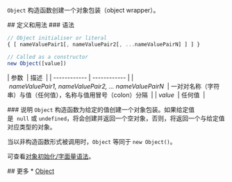 <!--
title: Object.prototype.toString()
date: 2015-11-21
-->

`Object` 构造函数创建一个对象包装（object wrapper）。

## 定义和用法
### 语法
```javascript
// Object initialiser or literal
{ [ nameValuePair1[, nameValuePair2[, ...nameValuePairN] ] ] } 

// Called as a constructor
new Object([value])
```

| 参数  | 描述  |
| ------------ | ------------ |
| _nameValuePair1, nameValuePair2, ... nameValuePairN_  | 一对对名称（字符串）与值（任何值），名称与值用冒号（colon）分隔  |
| _value_  | 任何值  |

### 说明
`Object` 构造函数为给定的值创建一个对象包装。如果给定值是  `null` 或 `undefined`，将会创建并返回一个空对象，否则，将返回一个与给定值对应类型的对象。 

当以非构造函数形式被调用时，`Object` 等同于 `new Object()`。

可查看[对象初始化/字面量语法](https://developer.mozilla.org/zh-CN/docs/Web/JavaScript/Reference/Operators/Object_initializer)。

## 更多
* [Object](https://developer.mozilla.org/zh-CN/docs/Web/JavaScript/Reference/Global_Objects/Object)
